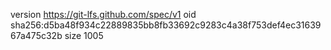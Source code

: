 version https://git-lfs.github.com/spec/v1
oid sha256:d5ba48f934c22889835bb8fb33692c9283c4a38f753def4ec3163967a475c32b
size 1005
